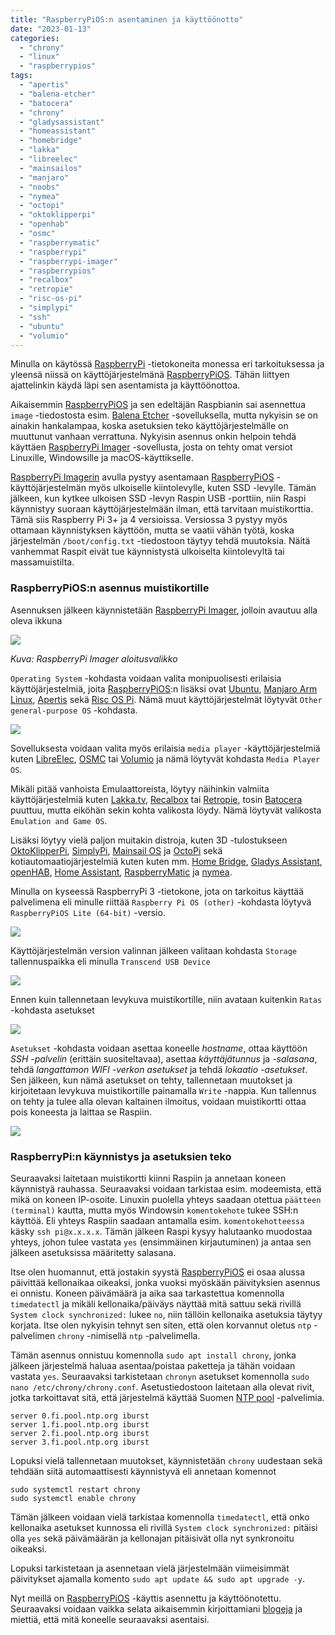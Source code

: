 ```yaml
---
title: "RaspberryPiOS:n asentaminen ja käyttöönotto"
date: "2023-01-13"
categories: 
  - "chrony"
  - "linux"
  - "raspberrypios"
tags: 
  - "apertis"
  - "balena-etcher"
  - "batocera"
  - "chrony"
  - "gladysassistant"
  - "homeassistant"
  - "homebridge"
  - "lakka"
  - "libreelec"
  - "mainsailos"
  - "manjaro"
  - "noobs"
  - "nymea"
  - "octopi"
  - "oktoklipperpi"
  - "openhab"
  - "osmc"
  - "raspberrymatic"
  - "raspberrypi"
  - "raspberrypi-imager"
  - "raspberrypios"
  - "recalbox"
  - "retropie"
  - "risc-os-pi"
  - "simplypi"
  - "ssh"
  - "ubuntu"
  - "volumio"
---
```


Minulla on käytössä [RaspberryPi](https://www.raspberrypi.com/) -tietokoneita monessa eri tarkoituksessa ja yleensä niissä on käyttöjärjestelmänä [RaspberryPiOS](https://www.raspberrypi.com/software/). Tähän liittyen ajattelinkin käydä läpi sen asentamista ja käyttöönottoa.

Aikaisemmin [RaspberryPiOS](https://www.raspberrypi.com/software/) ja sen edeltäjän Raspbianin sai asennettua `image` -tiedostosta esim. [Balena Etcher](https://www.balena.io/etcher/) -sovelluksella, mutta nykyisin se on ainakin hankalampaa, koska asetuksien teko käyttöjärjestelmälle on muuttunut vanhaan verrattuna. Nykyisin asennus onkin helpoin tehdä käyttäen [RaspberryPi Imager](https://www.raspberrypi.com/software/) -sovellusta, josta on tehty omat versiot Linuxille, Windowsille ja macOS-käyttikselle.

[RaspberryPi Imagerin](https://www.raspberrypi.com/software/) avulla pystyy asentamaan [RaspberryPiOS](https://www.raspberrypi.com/software/) -käyttöjärjestelmän myös ulkoiselle kiintolevylle, kuten SSD -levylle. Tämän jälkeen, kun kytkee ulkoisen SSD -levyn Raspin USB -porttiin, niin Raspi käynnistyy suoraan käyttöjärjestelmään ilman, että tarvitaan muistikorttia. Tämä siis Raspberry Pi 3+ ja 4 versioissa. Versiossa 3 pystyy myös ottamaan käynnistyksen käyttöön, mutta se vaatii vähän työtä, koska järjestelmän `/boot/config.txt` -tiedostoon täytyy tehdä muutoksia. Näitä vanhemmat Raspit eivät tue käynnistystä ulkoiselta kiintolevyltä tai massamuistilta.

### RaspberryPiOS:n asennus muistikortille

Asennuksen jälkeen käynnistetään [RaspberryPi Imager](https://www.raspberrypi.com/software/), jolloin avautuu alla oleva ikkuna

![](/images/raspberrypiosn-asentaminen-ja-kayttoonotto/kuva1.webp)

_Kuva: RaspberryPi Imager aloitusvalikko_

`Operating System` -kohdasta voidaan valita monipuolisesti erilaisia käyttöjärjestelmiä, joita [RaspberryPiOS](https://www.raspberrypi.com/software/):n lisäksi ovat [Ubuntu](https://ubuntu.com/download/raspberry-pi), [Manjaro Arm Linux](https://wiki.manjaro.org/index.php/Manjaro-ARM), [Apertis](https://www.apertis.org/) sekä [Risc OS Pi](https://www.riscosopen.org/content/downloads/raspberry-pi). Nämä muut käyttöjärjestelmät löytyvät `Other general-purpose OS` -kohdasta.

![](/images/raspberrypiosn-asentaminen-ja-kayttoonotto/kuva2.webp)

Sovelluksesta voidaan valita myös erilaisia `media player` -käyttöjärjestelmiä kuten [LibreElec](https://libreelec.tv/), [OSMC](https://osmc.tv/) tai [Volumio](https://volumio.com/en/) ja nämä löytyvät kohdasta `Media Player OS`.

Mikäli pitää vanhoista Emulaattoreista, löytyy näihinkin valmiita käyttöjärjestelmiä kuten [Lakka.tv](https://www.lakka.tv/), [Recalbox](https://www.recalbox.com/) tai [Retropie](https://retropie.org.uk/), tosin [Batocera](https://batocera.org/) puuttuu, mutta eiköhän sekin kohta valikosta löydy. Nämä löytyvät valikosta `Emulation and Game OS`.

Lisäksi löytyy vielä paljon muitakin distroja, kuten 3D -tulostukseen [OktoKlipperPi](https://github.com/guysoft/OctoKlipperPi), [SimplyPi](https://github.com/SimplyPrint/SimplyPi), [Mainsail OS](https://docs.mainsail.xyz/setup/mainsail-os) ja [OctoPi](https://octoprint.org/download/) sekä kotiautomaatiojärjestelmiä kuten kuten mm. [Home Bridge](https://homebridge.io/), [Gladys Assistant](https://gladysassistant.com/), [openHAB](https://www.openhab.org/), [Home Assistant](https://www.home-assistant.io/), [RaspberryMatic](https://raspberrymatic.de/) ja [nymea](https://nymea.io/).

Minulla on kyseessä RaspberryPi 3 -tietokone, jota on tarkoitus käyttää palvelimena eli minulle riittää `Raspberry Pi OS (other)` -kohdasta löytyvä `RaspberryPiOS Lite (64-bit)` -versio.

![](/images/raspberrypiosn-asentaminen-ja-kayttoonotto/kuva3.webp)

Käyttöjärjestelmän version valinnan jälkeen valitaan kohdasta `Storage` tallennuspaikka eli minulla `Transcend USB Device`

![](/images/raspberrypiosn-asentaminen-ja-kayttoonotto/kuva4.webp)

Ennen kuin tallennetaan levykuva muistikortille, niin avataan kuitenkin `Ratas` -kohdasta asetukset

![](/images/raspberrypiosn-asentaminen-ja-kayttoonotto/kuva5.webp)

`Asetukset` -kohdasta voidaan asettaa koneelle _hostname_, ottaa käyttöön _SSH -palvelin_ (erittäin suositeltavaa), asettaa _käyttäjätunnus_ ja _\-salasana_, tehdä _langattamon WIFI -verkon asetukset_ ja tehdä _lokaatio -asetukset_. Sen jälkeen, kun nämä asetukset on tehty, tallennetaan muutokset ja kirjoitetaan levykuva muistikortille painamalla `Write` -nappia. Kun tallennus on tehty ja tulee alla olevan kaltainen ilmoitus, voidaan muistikortti ottaa pois koneesta ja laittaa se Raspiin.

![](/images/raspberrypiosn-asentaminen-ja-kayttoonotto/kuva6.webp)

### RaspberryPi:n käynnistys ja asetuksien teko

Seuraavaksi laitetaan muistikortti kiinni Raspiin ja annetaan koneen käynnistyä rauhassa. Seuraavaksi voidaan tarkistaa esim. modeemista, että mikä on koneen IP-osoite. Linuxin puolella yhteys saadaan otettua `päätteen (terminal)` kautta, mutta myös Windowsin `komentokehote` tukee SSH:n käyttöä. Eli yhteys Raspiin saadaan antamalla esim. `komentokehotteessa` käsky `ssh pi@x.x.x.x`. Tämän jälkeen Raspi kysyy halutaanko muodostaa yhteys, johon tulee vastata `yes` (ensimmäinen kirjautuminen) ja antaa sen jälkeen asetuksissa määritetty salasana.

Itse olen huomannut, että jostakin syystä [RaspberryPiOS](https://www.raspberrypi.com/software/) ei osaa alussa päivittää kellonaikaa oikeaksi, jonka vuoksi myöskään päivityksien asennus ei onnistu. Koneen päivämäärä ja aika saa tarkastettua komennolla `timedatectl` ja mikäli kellonaika/päiväys näyttää mitä sattuu sekä rivillä `System clock synchronized:` lukee `no`, niin tällöin kellonaika asetuksia täytyy korjata. Itse olen nykyisin tehnyt sen siten, että olen korvannut oletus `ntp` -palvelimen `chrony` -nimisellä `ntp` -palvelimella.

Tämän asennus onnistuu komennolla `sudo apt install chrony`, jonka jälkeen järjestelmä haluaa asentaa/poistaa paketteja ja tähän voidaan vastata `yes`. Seuraavaksi tarkistetaan `chronyn` asetukset komennolla `sudo nano /etc/chrony/chrony.conf`. Asetustiedostoon laitetaan alla olevat rivit, jotka tarkoittavat sitä, että järjestelmä käyttää Suomen [NTP pool](https://en.wikipedia.org/wiki/NTP_pool) -palvelimia.

```
server 0.fi.pool.ntp.org iburst
server 1.fi.pool.ntp.org iburst
server 2.fi.pool.ntp.org iburst
server 3.fi.pool.ntp.org iburst
```

Lopuksi vielä tallennetaan muutokset, käynnistetään `chrony` uudestaan sekä tehdään siitä automaattisesti käynnistyvä eli annetaan komennot

```
sudo systemctl restart chrony
sudo systemctl enable chrony
```

Tämän jälkeen voidaan vielä tarkistaa komennolla `timedatectl`, että onko kellonaika asetukset kunnossa eli rivillä `System clock synchronized:` pitäisi olla `yes` sekä päivämäärän ja kellonajan pitäisivät olla nyt synkronoitu oikeaksi.

Lopuksi tarkistetaan ja asennetaan vielä järjestelmään viimeisimmät päivitykset ajamalla komento `sudo apt update && sudo apt upgrade -y`.

Nyt meillä on [RaspberryPiOS](https://www.raspberrypi.com/software/) -käyttis asennettu ja käyttöönotettu. Seuraavaksi voidaan vaikka selata aikaisemmin kirjoittamiani [blogeja](https://fasted.dy.fi/index.php/blogit/) ja miettiä, että mitä koneelle seuraavaksi asentaisi.

